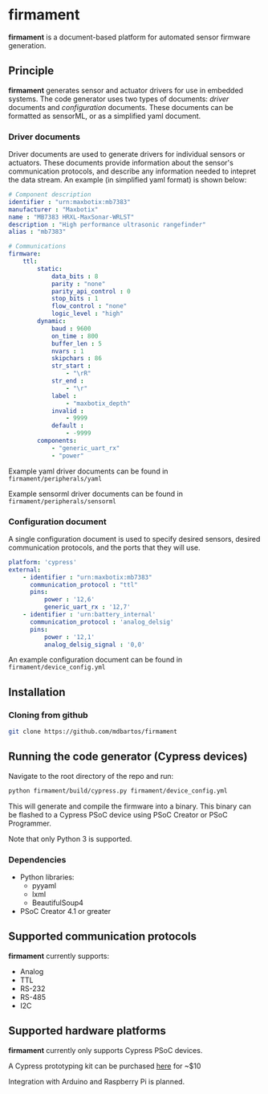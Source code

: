 # firmament

**firmament** is a document-based platform for automated sensor firmware generation.

## Principle

**firmament** generates sensor and actuator drivers for use in embedded systems.
The code generator uses two types of documents: *driver* documents and *configuration* documents.
These documents can be formatted as sensorML, or as a simplified yaml document.

### Driver documents

Driver documents are used to generate drivers for individual sensors or actuators.
These documents provide information about the sensor's communication protocols, and describe any information needed to intepret the data stream.
An example (in simplified yaml format) is shown below:

```yaml
# Component description
identifier : "urn:maxbotix:mb7383"
manufacturer : "Maxbotix"
name : "MB7383 HRXL-MaxSonar-WRLST"
description : "High performance ultrasonic rangefinder"
alias : "mb7383"

# Communications
firmware:
    ttl:
        static:
            data_bits : 8
            parity : "none"
            parity_api_control : 0
            stop_bits : 1
            flow_control : "none"
            logic_level : "high"
        dynamic:
            baud : 9600
            on_time : 800
            buffer_len : 5
            nvars : 1
            skipchars : 86
            str_start :
                - "\rR"
            str_end :
                - "\r"
            label :
                - "maxbotix_depth"
            invalid :
                - 9999
            default :
                - -9999
        components:
            - "generic_uart_rx"
            - "power"
```

Example yaml driver documents can be found in `firmament/peripherals/yaml`

Example sensorml driver documents can be found in `firmament/peripherals/sensorml`

### Configuration document

A single configuration document is used to specify desired sensors, desired communication protocols, and the ports that they will use.

```yaml
platform: 'cypress'
external:
    - identifier : "urn:maxbotix:mb7383"
      communication_protocol : "ttl"
      pins:
          power : '12,6'
          generic_uart_rx : '12,7'
    - identifier : 'urn:battery_internal'
      communication_protocol : 'analog_delsig'
      pins:
          power : '12,1'
          analog_delsig_signal : '0,0'
```

An example configuration document can be found in `firmament/device_config.yml`

## Installation

### Cloning from github

```bash
git clone https://github.com/mdbartos/firmament
```

## Running the code generator (Cypress devices)

Navigate to the root directory of the repo and run:

```bash
python firmament/build/cypress.py firmament/device_config.yml
```

This will generate and compile the firmware into a binary. This binary can be flashed to a Cypress PSoC device using PSoC Creator or PSoC Programmer.

Note that only Python 3 is supported.

### Dependencies

- Python libraries:
  - pyyaml
  - lxml
  - BeautifulSoup4
- PSoC Creator 4.1 or greater

## Supported communication protocols

**firmament** currently supports:

- Analog
- TTL
- RS-232
- RS-485
- I2C

## Supported hardware platforms

**firmament** currently only supports Cypress PSoC devices.

A Cypress prototyping kit can be purchased <a href="http://www.cypress.com/documentation/development-kitsboards/cy8ckit-059-psoc-5lp-prototyping-kit-onboard-programmer-and">here</a> for ~$10

Integration with Arduino and Raspberry Pi is planned.

